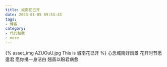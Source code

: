 ```yaml
---
title: 城南花已开
date: 2023-01-05 09:53:43
tags:
- 博客
category:
- 代码和我
- more
---
```

{% asset_img AZUOuU.jpg This is 城南花已开 %}
心念城南好风景
花开时节愿逢君
愿你携一身洁白
翘首以盼君病愈
